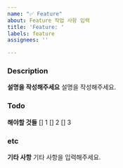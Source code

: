 ```yaml
---
name: "✅ Feature"
about: Feature 작업 사항 입력
title: 'Feature: '
labels: feature
assignees: ''

---
```


### Description
**설명을 작성해주세요**
설명을 작성해주세요.

### Todo
**해야할 것들**
[] 1
[] 2
[] 3

### etc
**기타 사항**
기타 사항을 입력해주세요.
